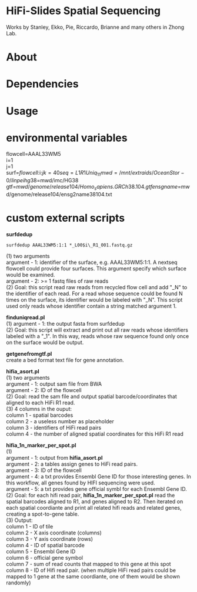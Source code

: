 # **HiFi-Slides Spatial Sequencing**


Works by Stanley, Ekko, Pie, Riccardo, Brianne and many others in Zhong Lab.

# **About**  
# **Dependencies**  
# **Usage**  




# **environmental variables**
flowcell=AAAL33WM5  
i=1  
j=1  
surf=$flowcell:$i:$j  
k=40  
seq=L1R1Uniq_11  
mwd=/mnt/extraids/OceanStor-0/linpei  
hg38=$mwd/imc/HG38  
gtf=$mwd/genome/release104/Homo_sapiens.GRCh38.104.gtf  
ensgname=$mwd/genome/release104/ensg2name38104.txt  


# **custom external scripts**


**surfdedup**  
```
surfdedup AAAL33WM5:1:1 *_L00$i\_R1_001.fastq.gz  
```
(1) two arguments  
argument - 1: identifier of the surface, e.g. AAAL33WM5:1:1. A nextseq flowcell could provide four surfaces. This argument specify which surface would be examined.   
argument - 2: >= 1 fastq files of raw reads  
(2) Goal: this script read raw reads from recycled flow cell and add "_N" to the identifier of each read. For a read whose sequence could be found N times on the surface, its identifier would be labeled with "_N". This script used only reads whose identifier contain a string matched argument 1. 


**finduniqread.pl**  
(1) argument - 1: the output fasta from surfdedup  
(2) Goal: this script will extract and print out all raw reads whose identifiers labeled with a "_1". In this way,  reads whose raw sequence found only once on the surface would be output. 

**getgenefromgtf.pl**  
create a bed format text file for gene annotation.

**hifia_asort.pl**  
(1) two arguments  
argument - 1: output sam file from BWA  
argument - 2: ID of the flowcell  
(2) Goal: read the sam file and output spatial barcode/coordinates that aligned to each HiFi R1 read.  
(3) 4 columns in the ouput:   
column 1 - spatial barcodes  
column 2 - a useless number as placeholder  
column 3 - identifiers of HiFi read pairs  
column 4 - the number of aligned spatial coordinates for this HiFi R1 read  


**hifia_1n_marker_per_spot.pl**  
(1)   
argument - 1: output from **hifia_asort.pl**   
argument - 2: a tables assign genes to HiFi read pairs.  
argument - 3: ID of the flowcell  
argument - 4: a txt provides Ensembl Gene ID for those interesting genes. In this workflow, all genes found by HIFI sequencing were used.  
argument - 5: a txt provides gene official symbl for each Ensembl Gene ID.  
(2) Goal: for each hifi read pair, **hifia_1n_marker_per_spot.pl** read the spatial barcodes aligned to R1, and genes aligned to R2. Then iterated on each spatial coordiante and print all related hifi reads and related genes, creating a spot-to-gene table.  
(3) Output:  
column 1 - ID of tile  
column 2 - X axis coordinate (columns)  
column 3 - Y axis coordinate (rows)  
column 4 - ID of spatial barcode  
column 5 - Ensembl Gene ID  
column 6 - official gene symbol  
column 7 - sum of read counts that mapped to this gene at this spot  
column 8 - ID of Hifi read pair. (when multiple HiFi read pairs could be mapped to 1 gene at the same coordiante, one of them would be shown randomly)    